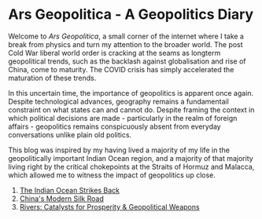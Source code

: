 # Ars Geopolitica - A Geopolitics Diary

Welcome to <em>Ars Geopolitica</em>, a small corner of the internet where I take a break from physics and turn my attention to the broader world.
The post Cold War liberal world order is cracking at the seams
as longterm geopolitical trends, such as the backlash against globalisation and rise of China, come to maturity. The COVID crisis
has simply accelerated the maturation of these trends.

In this uncertain time, the importance of geopolitics is apparent once again. Despite technological advances, geography remains a fundamentail constraint on
what states can and cannot do. Despite framing the context in which political decisions are made - particularly in the realm of foreign affairs -
geopolitics remains conspicuously absent from everyday conversations unlike plain old politics.

This blog was inspired by my having lived a majority of my life in the geopolitically important Indian Ocean region, and a
majority of that majority living right by the critical chokepoints at the Straits of Hormuz and Malacca, which allowed me to witness the impact of
geopolitics up close. 

1. [The Indian Ocean Strikes Back](./post1/post_1.md)
2. [China's Modern Silk Road](./post2/post_2.md)
3. [Rivers: Catalysts for Prosperity & Geopolitical Weapons](./post3/post_3.html)
